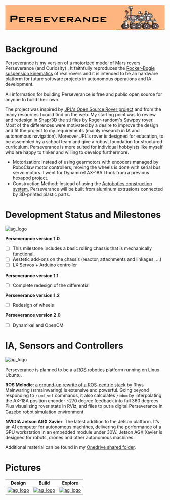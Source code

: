 ![Curiosity](/images/perseverance_logo.jpg)

# Background

Perseverance is my version of a motorized model of Mars rovers Perseverance (and Curiosity) . It faithfully reproduces
the [Rocker-Bogie suspension kinematics](https://en.wikipedia.org/wiki/Rocker-bogie) of real
rovers and it is intended to be an hardware platform for future software projects in autonomous
operations and IA development.

All information for building Perseverance is free and public open source for anyone to build their
own.

The project was inspired by [JPL's Open Source Rover project](https://opensourcerover.jpl.nasa.gov) and from the many resources I could find on the web. My starting point was to review and redesign in [Shapr3D](https://www.shapr3d.com) the stl files by [Roger-random's Sawppy rover](https://github.com/Roger-random/Sawppy_Rover/tree/main/STL). 
Most of the differences were motivated by a desire to improve the design and fit the project to my requirements (mainly research in IA and autonomous navigation). Moreover JPL's rover is designed for education, to be assembled by a school team and give a robust foundation for structured curriculum. Perseverance is more suited for individual hobbyists like myself who are happy to tinker and willing to develop furthermore.

* Motorization: Instead of using gearmotors with encoders managed by RoboClaw motor controllers, moving the wheels is done with serial bus servo motors. I went for Dynamixel AX-18A I took from a previous hexapod project. 
* Construction Method: Instead of using the [Actobotics construction system](https://www.servocity.com/actobotics), Perseverance will be built from aluminum extrusions connected by 3D-printed plastic parts.

# Development Status and Milestones
<img src="https://github.com/andreagavazzi/Curiosity/blob/main/images/nasa_logo.jpg" alt="ag_logo" width="600"/>
 
**Perseverance version 1.0** 

- [ ] This milestone includes a basic rolling chassis that is mechanically functional.
- [ ] Aestetic add-ons on the chassis (reactor, attachments and linkages, ...)
- [ ] LX Servos + Arduino controller
 
**Perseverance version 1.1**  
- [ ] Complete redesign of the differential
 
**Perseverance version 1.2**  
- [ ] Redesign of wheels

**Perseverance version 2.0**  
- [ ] Dynamixel and OpenCM

# IA, Sensors and Controllers
<img src="https://github.com/andreagavazzi/Curiosity/blob/main/images/ag_logo.jpg" alt="ag_logo" width="200"/>
  
Perseverance is planned to be a a [ROS](http://ros.org) robotics platform running on Linux Ubuntu.

**ROS Melodic**: [a ground-up rewrite of a ROS-centric stack](https://github.com/srmainwaring/curio) by Rhys Mainwaring (srmainwaring) is extensive and powerful. Going beyond responding to `/cmd_vel` commands, it also calculates `/odom` by interpolating the AX-18A position encoder ~270 degree feedback into full 360 degrees. Plus visualizing rover state in RViz, and files to put a digital Perseverance in Gazebo robot simulation environment.

**NVIDIA Jetson AGX Xavier**: The latest addition to the Jetson platform. It’s an AI computer for autonomous machines, delivering the performance of a GPU workstation in an embedded module under 30W. Jetson AGX Xavier is designed for robots, drones and other autonomous machines.

Additional material can be found in my [Onedrive shared folder](https://1drv.ms/f/s!AkUtNLbG6ptfpiPbJ0WKSoO58hIA).

# Pictures

| Design  | Build  | Explore |
| ------------- | ------------- | ------------- |
| [<img src="https://github.com/andreagavazzi/Curiosity/blob/main/images/ico_astronomy.png" alt="ag_logo" width="80"/>](https://github.com/andreagavazzi/Curiosity/blob/main/images/design/design.md) | [<img src="https://github.com/andreagavazzi/Curiosity/blob/main/images/ico_mars-rover.png" alt="ag_logo" width="80"/>](https://github.com/andreagavazzi/Curiosity/blob/main/images/build/build.md) | [<img src="https://github.com/andreagavazzi/Curiosity/blob/main/images/ico_extraterrestrial.png" alt="ag_logo" width="80"/>](https://github.com/andreagavazzi/Curiosity/blob/main/images/explore/explore.md)  |




